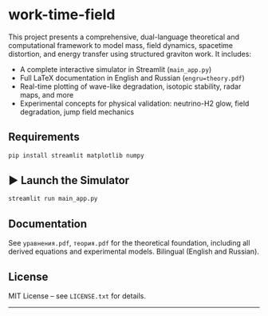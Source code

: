 # work-time-field

This project presents a comprehensive, dual-language theoretical and computational framework to model mass, field dynamics, spacetime distortion, and energy transfer using structured graviton work. It includes:

- A complete interactive simulator in Streamlit (`main_app.py`)
- Full LaTeX documentation in English and Russian (`engru=theory.pdf`)
- Real-time plotting of wave-like degradation, isotopic stability, radar maps, and more
- Experimental concepts for physical validation: neutrino-H2 glow, field degradation, jump field mechanics

##  Requirements

```bash
pip install streamlit matplotlib numpy
```

## ▶️ Launch the Simulator

```bash
streamlit run main_app.py
```

## Documentation

See `уравнения.pdf`, `теория.pdf` for the theoretical foundation, including all derived equations and experimental models. Bilingual (English and Russian).

## License

MIT License – see `LICENSE.txt` for details.

---

